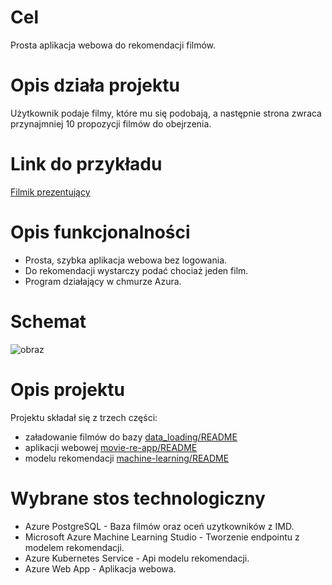 # Cel
Prosta aplikacja webowa do rekomendacji filmów.

# Opis działa  projektu
Użytkownik podaje filmy, które mu się podobają, a następnie strona zwraca przynajmniej 10 propozycji filmów do obejrzenia.

# Link do przykładu
[Filmik prezentujący](https://www.youtube.com/watch?v=BDy3EB7fzNY)


# Opis funkcjonalności
- Prosta, szybka aplikacja webowa bez logowania.
- Do rekomendacji wystarczy podać chociaż jeden film.
- Program działający w chmurze Azura.


# Schemat

![obraz](https://user-images.githubusercontent.com/66008982/202915524-e50b310a-4e30-461d-9445-f66ef70cb3c4.png)



# Opis projektu
Projektu składał się z trzech części:
- załadowanie filmów do bazy [data_loading/README](data_loading/README.md)
- aplikacji webowej [movie-re-app/README](movie-re-app/README.md)
- modelu rekomendacji  [machine-learning/README](machine-learning/README.md)


# Wybrane stos technologiczny
- Azure PostgreSQL - Baza filmów oraz oceń uzytkowników z IMD.
- Microsoft Azure Machine Learning Studio - Tworzenie endpointu z modelem rekomendacji.
- Azure Kubernetes Service - Api modelu rekomendacji.
- Azure Web App  - Aplikacja webowa.
